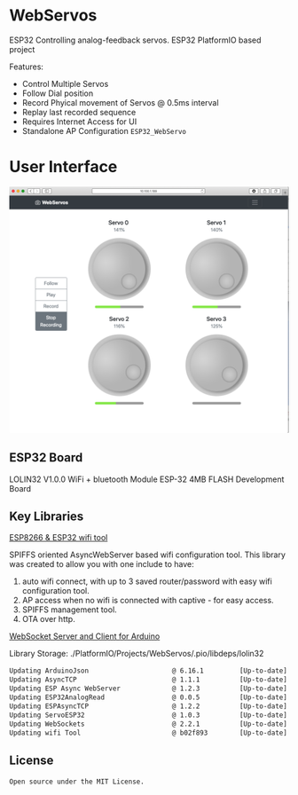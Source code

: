 # WebServos
ESP32 Controlling analog-feedback servos.
ESP32 PlatformIO based project

Features:
* Control Multiple Servos
* Follow Dial position
* Record Phyical movement of Servos @ 0.5ms interval
* Replay last recorded sequence
* Requires Internet Access for UI
* Standalone AP Configuration `ESP32_WebServo` 

# User Interface
![ScreenShot](./UI.png)

## ESP32 Board
LOLIN32 V1.0.0 WiFi + bluetooth Module ESP-32 4MB FLASH Development Board

## Key Libraries

[ESP8266 & ESP32 wifi tool](https://github.com/oferzv/wifiTool)

SPIFFS oriented AsyncWebServer based wifi configuration tool.  This library was created to allow you with one include to have:

1. auto wifi connect, with up to 3 saved router/password with easy wifi configuration tool.
2. AP access when no wifi is connected with captive - for easy access.
3. SPIFFS management tool.
4. OTA over http.

[WebSocket Server and Client for Arduino](https://github.com/Links2004/arduinoWebSockets)

Library Storage: ./PlatformIO/Projects/WebServos/.pio/libdeps/lolin32

    Updating ArduinoJson                     @ 6.16.1         [Up-to-date]
    Updating AsyncTCP                        @ 1.1.1          [Up-to-date]
    Updating ESP Async WebServer             @ 1.2.3          [Up-to-date]
    Updating ESP32AnalogRead                 @ 0.0.5          [Up-to-date]
    Updating ESPAsyncTCP                     @ 1.2.2          [Up-to-date]
    Updating ServoESP32                      @ 1.0.3          [Up-to-date]
    Updating WebSockets                      @ 2.2.1          [Up-to-date]
    Updating wifi Tool                       @ b02f893        [Up-to-date]

## License

    Open source under the MIT License.
